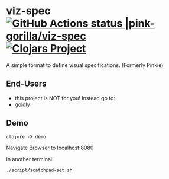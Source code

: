 # viz-spec [![GitHub Actions status |pink-gorilla/viz-spec](https://github.com/pink-gorilla/viz-spec/workflows/CI/badge.svg)](https://github.com/pink-gorilla/viz-spec/actions?workflow=CI)[![Clojars Project](https://img.shields.io/clojars/v/org.pinkgorilla/viz-spec.svg)](https://clojars.org/org.pinkgorilla/viz-spec)

A simple format to define visual specifications. 
(Formerly Pinkie)

## End-Users
- this project is NOT for you! Instead go to:
- [goldly](https://github.com/pink-gorilla/goldly)

## Demo

```
clojure -X:demo
```
Navigate Browser to localhost:8080

In another terminal:
```
./script/scatchpad-set.sh
```

